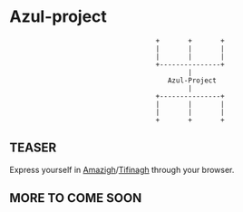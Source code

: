 # Azul-project
                                        +       +       +
                                        |       |       |
                                        |       |       |
                                        +---------------+
                                                |
                                           Azul-Project
                                                |
                                        +---------------+
                                        |       |       |
                                        |       |       |
                                        +       +       +

## TEASER 
Express yourself in [Amazigh](https://en.wikipedia.org/wiki/Berbers)/[Tifinagh](https://fr.wikipedia.org/wiki/Tifinagh) through your browser.

## MORE TO COME SOON 